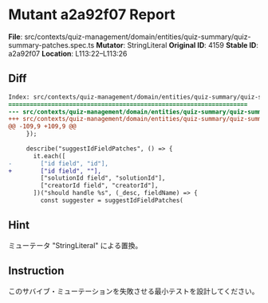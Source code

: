 # Mutant a2a92f07 Report

**File**: src/contexts/quiz-management/domain/entities/quiz-summary/quiz-summary-patches.spec.ts
**Mutator**: StringLiteral
**Original ID**: 4159
**Stable ID**: a2a92f07
**Location**: L113:22–L113:26

## Diff

```diff
Index: src/contexts/quiz-management/domain/entities/quiz-summary/quiz-summary-patches.spec.ts
===================================================================
--- src/contexts/quiz-management/domain/entities/quiz-summary/quiz-summary-patches.spec.ts	original
+++ src/contexts/quiz-management/domain/entities/quiz-summary/quiz-summary-patches.spec.ts	mutated #4159
@@ -109,9 +109,9 @@
     });
 
     describe("suggestIdFieldPatches", () => {
       it.each([
-        ["id field", "id"],
+        ["id field", ""],
         ["solutionId field", "solutionId"],
         ["creatorId field", "creatorId"],
       ])("should handle %s", (_desc, fieldName) => {
         const suggester = suggestIdFieldPatches(
```

## Hint

ミューテータ "StringLiteral" による置換。

## Instruction

このサバイブ・ミューテーションを失敗させる最小テストを設計してください。
